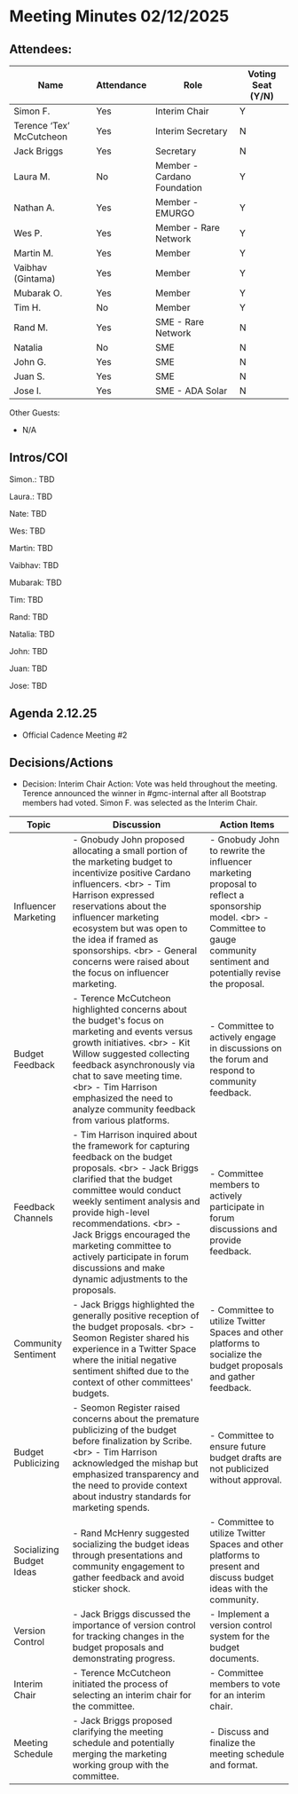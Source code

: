 # Meeting Minutes 02/12/2025

## Attendees:&#x20;

| Name                     | Attendance | Role                        | Voting Seat (Y/N) |
| ------------------------ | ---------- | --------------------------- | ----------------- |
| Simon F.                 | Yes        | Interim Chair               | Y                 |
| Terence ‘Tex’ McCutcheon | Yes        | Interim Secretary           | N                 |
| Jack Briggs              | Yes        | Secretary                   | N                 |
| Laura M.                 | No         | Member - Cardano Foundation | Y                 |
| Nathan A.                | Yes        | Member - EMURGO             | Y                 |
| Wes P.                   | Yes        | Member - Rare Network       | Y                 |
| Martin M.                | Yes        | Member                      | Y                 |
| Vaibhav (Gintama)        | Yes        | Member                      | Y                 |
| Mubarak O.               | Yes        | Member                      | Y                 |
| Tim H.                   | No         | Member                      | Y                 |
| Rand M.                  | Yes        | SME - Rare Network          | N                 |
| Natalia                  | No         | SME                         | N                 |
| John G.                  | Yes        | SME                         | N                 |
| Juan S.                  | Yes        | SME                         | N                 |
| Jose I.                  | Yes        | SME - ADA Solar             | N                 |

Other Guests:&#x20;

* N/A

## Intros/COI

Simon.: TBD

Laura.: TBD

Nate: TBD

Wes: TBD

Martin: TBD

Vaibhav: TBD

Mubarak: TBD

Tim: TBD

Rand: TBD

Natalia: TBD

John: TBD

Juan: TBD

Jose: TBD

## Agenda 2.12.25

* Official Cadence Meeting #2

## Decisions/Actions

* Decision: Interim Chair Action: Vote was held throughout the meeting. Terence announced the winner in #gmc-internal after all Bootstrap members had voted. Simon F. was selected as the Interim Chair.&#x20;

| Topic                    | Discussion                                                                                                                                                                                                                                                                                                                                                                             | Action Items                                                                                                                                                                    |
| ------------------------ | -------------------------------------------------------------------------------------------------------------------------------------------------------------------------------------------------------------------------------------------------------------------------------------------------------------------------------------------------------------------------------------- | ------------------------------------------------------------------------------------------------------------------------------------------------------------------------------- |
| Influencer Marketing     | - Gnobudy John proposed allocating a small portion of the marketing budget to incentivize positive Cardano influencers. \<br> - Tim Harrison expressed reservations about the influencer marketing ecosystem but was open to the idea if framed as sponsorships. \<br> - General concerns were raised about the focus on influencer marketing.                                         | - Gnobudy John to rewrite the influencer marketing proposal to reflect a sponsorship model. \<br> - Committee to gauge community sentiment and potentially revise the proposal. |
| Budget Feedback          | - Terence McCutcheon highlighted concerns about the budget's focus on marketing and events versus growth initiatives. \<br> - Kit Willow suggested collecting feedback asynchronously via chat to save meeting time. \<br> - Tim Harrison emphasized the need to analyze community feedback from various platforms.                                                                    | - Committee to actively engage in discussions on the forum and respond to community feedback.                                                                                   |
| Feedback Channels        | - Tim Harrison inquired about the framework for capturing feedback on the budget proposals. \<br> - Jack Briggs clarified that the budget committee would conduct weekly sentiment analysis and provide high-level recommendations. \<br> - Jack Briggs encouraged the marketing committee to actively participate in forum discussions and make dynamic adjustments to the proposals. | - Committee members to actively participate in forum discussions and provide feedback.                                                                                          |
| Community Sentiment      | - Jack Briggs highlighted the generally positive reception of the budget proposals. \<br> - Seomon Register shared his experience in a Twitter Space where the initial negative sentiment shifted due to the context of other committees' budgets.                                                                                                                                     | - Committee to utilize Twitter Spaces and other platforms to socialize the budget proposals and gather feedback.                                                                |
| Budget Publicizing       | - Seomon Register raised concerns about the premature publicizing of the budget before finalization by Scribe. \<br> - Tim Harrison acknowledged the mishap but emphasized transparency and the need to provide context about industry standards for marketing spends.                                                                                                                 | - Committee to ensure future budget drafts are not publicized without approval.                                                                                                 |
| Socializing Budget Ideas | - Rand McHenry suggested socializing the budget ideas through presentations and community engagement to gather feedback and avoid sticker shock.                                                                                                                                                                                                                                       | - Committee to utilize Twitter Spaces and other platforms to present and discuss budget ideas with the community.                                                               |
| Version Control          | - Jack Briggs discussed the importance of version control for tracking changes in the budget proposals and demonstrating progress.                                                                                                                                                                                                                                                     | - Implement a version control system for the budget documents.                                                                                                                  |
| Interim Chair            | - Terence McCutcheon initiated the process of selecting an interim chair for the committee.                                                                                                                                                                                                                                                                                            | - Committee members to vote for an interim chair.                                                                                                                               |
| Meeting Schedule         | - Jack Briggs proposed clarifying the meeting schedule and potentially merging the marketing working group with the committee.                                                                                                                                                                                                                                                         | - Discuss and finalize the meeting schedule and format.                                                                                                                         |
